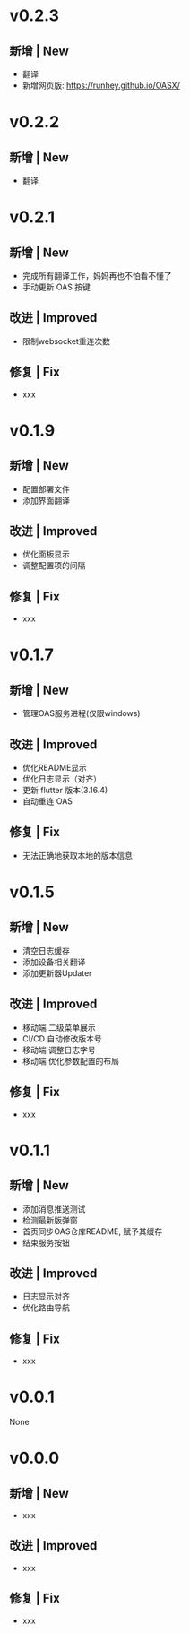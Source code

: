 # v0.2.3
## 新增 | New
- 翻译
- 新增网页版: https://runhey.github.io/OASX/

# v0.2.2
## 新增 | New
- 翻译

# v0.2.1
## 新增 | New
- 完成所有翻译工作，妈妈再也不怕看不懂了
- 手动更新 OAS 按键

## 改进 | Improved
- 限制websocket重连次数

## 修复 | Fix
- xxx

# v0.1.9
## 新增 | New
- 配置部署文件
- 添加界面翻译

## 改进 | Improved
- 优化面板显示
- 调整配置项的间隔

## 修复 | Fix
- xxx

# v0.1.7
## 新增 | New
- 管理OAS服务进程(仅限windows)

## 改进 | Improved
- 优化README显示
- 优化日志显示（对齐）
- 更新 flutter 版本(3.16.4)
- 自动重连 OAS 

## 修复 | Fix
- 无法正确地获取本地的版本信息

# v0.1.5
## 新增 | New
- 清空日志缓存
- 添加设备相关翻译
- 添加更新器Updater

## 改进 | Improved
- 移动端 二级菜单展示
- CI/CD 自动修改版本号
- 移动端 调整日志字号
- 移动端 优化参数配置的布局

## 修复 | Fix
- xxx

# v0.1.1
## 新增 | New
- 添加消息推送测试
- 检测最新版弹窗
- 首页同步OAS仓库README, 赋予其缓存
- 结束服务按钮

## 改进 | Improved
- 日志显示对齐
- 优化路由导航

## 修复 | Fix
- xxx

# v0.0.1
None


# v0.0.0
## 新增 | New
- xxx

## 改进 | Improved
- xxx

## 修复 | Fix
- xxx
